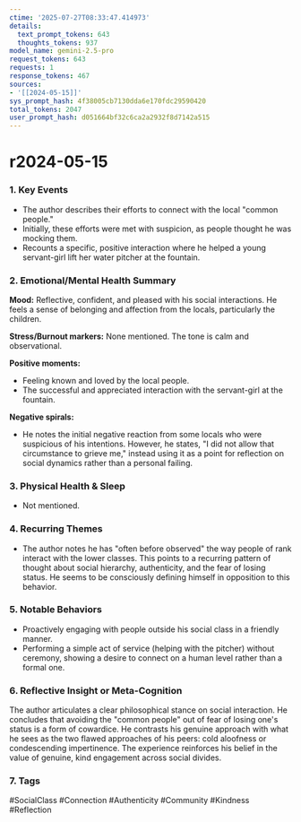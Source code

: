```yaml
---
ctime: '2025-07-27T08:33:47.414973'
details:
  text_prompt_tokens: 643
  thoughts_tokens: 937
model_name: gemini-2.5-pro
request_tokens: 643
requests: 1
response_tokens: 467
sources:
- '[[2024-05-15]]'
sys_prompt_hash: 4f38005cb7130dda6e170fdc29590420
total_tokens: 2047
user_prompt_hash: d051664bf32c6ca2a2932f8d7142a515
---
```

# r2024-05-15

### 1. Key Events
- The author describes their efforts to connect with the local "common people."
- Initially, these efforts were met with suspicion, as people thought he was mocking them.
- Recounts a specific, positive interaction where he helped a young servant-girl lift her water pitcher at the fountain.

### 2. Emotional/Mental Health Summary
**Mood:** Reflective, confident, and pleased with his social interactions. He feels a sense of belonging and affection from the locals, particularly the children.

**Stress/Burnout markers:** None mentioned. The tone is calm and observational.

**Positive moments:**
- Feeling known and loved by the local people.
- The successful and appreciated interaction with the servant-girl at the fountain.

**Negative spirals:**
- He notes the initial negative reaction from some locals who were suspicious of his intentions. However, he states, "I did not allow that circumstance to grieve me," instead using it as a point for reflection on social dynamics rather than a personal failing.

### 3. Physical Health & Sleep
- Not mentioned.

### 4. Recurring Themes
- The author notes he has "often before observed" the way people of rank interact with the lower classes. This points to a recurring pattern of thought about social hierarchy, authenticity, and the fear of losing status. He seems to be consciously defining himself in opposition to this behavior.

### 5. Notable Behaviors
- Proactively engaging with people outside his social class in a friendly manner.
- Performing a simple act of service (helping with the pitcher) without ceremony, showing a desire to connect on a human level rather than a formal one.

### 6. Reflective Insight or Meta-Cognition
The author articulates a clear philosophical stance on social interaction. He concludes that avoiding the "common people" out of fear of losing one's status is a form of cowardice. He contrasts his genuine approach with what he sees as the two flawed approaches of his peers: cold aloofness or condescending impertinence. The experience reinforces his belief in the value of genuine, kind engagement across social divides.

### 7. Tags
#SocialClass #Connection #Authenticity #Community #Kindness #Reflection